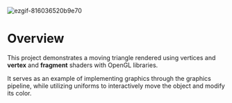 ![ezgif-816036520b9e70](https://github.com/user-attachments/assets/2a7efae2-9ccf-4e8a-b3d2-d26f37501efc)

# Overview
This project demonstrates a moving triangle rendered using vertices and **vertex** and **fragment** shaders with OpenGL libraries.

It serves as an example of implementing graphics through the graphics pipeline, while utilizing uniforms to interactively move the object and modify its color.
